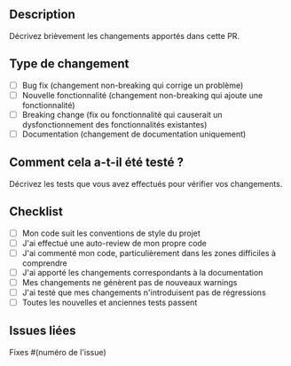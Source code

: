 ## Description
Décrivez brièvement les changements apportés dans cette PR.

## Type de changement
- [ ] Bug fix (changement non-breaking qui corrige un problème)
- [ ] Nouvelle fonctionnalité (changement non-breaking qui ajoute une fonctionnalité)
- [ ] Breaking change (fix ou fonctionnalité qui causerait un dysfonctionnement des fonctionnalités existantes)
- [ ] Documentation (changement de documentation uniquement)

## Comment cela a-t-il été testé ?
Décrivez les tests que vous avez effectués pour vérifier vos changements.

## Checklist
- [ ] Mon code suit les conventions de style du projet
- [ ] J'ai effectué une auto-review de mon propre code
- [ ] J'ai commenté mon code, particulièrement dans les zones difficiles à comprendre
- [ ] J'ai apporté les changements correspondants à la documentation
- [ ] Mes changements ne génèrent pas de nouveaux warnings
- [ ] J'ai testé que mes changements n'introduisent pas de régressions
- [ ] Toutes les nouvelles et anciennes tests passent

## Issues liées
Fixes #(numéro de l'issue)

